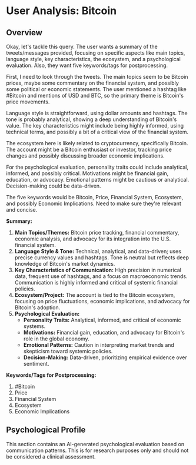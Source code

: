 # User Analysis: Bitcoin

## Overview

<think>
Okay, let's tackle this query. The user wants a summary of the tweets/messages provided, focusing on specific aspects like main topics, language style, key characteristics, the ecosystem, and a psychological evaluation. Also, they want five keywords/tags for postprocessing.

First, I need to look through the tweets. The main topics seem to be Bitcoin prices, maybe some commentary on the financial system, and possibly some political or economic statements. The user mentioned a hashtag like #Bitcoin and mentions of USD and BTC, so the primary theme is Bitcoin's price movements.

Language style is straightforward, using dollar amounts and hashtags. The tone is probably analytical, showing a deep understanding of Bitcoin's value. The key characteristics might include being highly informed, using technical terms, and possibly a bit of a critical view of the financial system.

The ecosystem here is likely related to cryptocurrency, specifically Bitcoin. The account might be a Bitcoin enthusiast or investor, tracking price changes and possibly discussing broader economic implications.

For the psychological evaluation, personality traits could include analytical, informed, and possibly critical. Motivations might be financial gain, education, or advocacy. Emotional patterns might be cautious or analytical. Decision-making could be data-driven.

The five keywords would be Bitcoin, Price, Financial System, Ecosystem, and possibly Economic Implications. Need to make sure they're relevant and concise.
</think>

**Summary:**  
1. **Main Topics/Themes:** Bitcoin price tracking, financial commentary, economic analysis, and advocacy for its integration into the U.S. financial system.  
2. **Language Style & Tone:** Technical, analytical, and data-driven; uses precise currency values and hashtags. Tone is neutral but reflects deep knowledge of Bitcoin's market dynamics.  
3. **Key Characteristics of Communication:** High precision in numerical data, frequent use of hashtags, and a focus on macroeconomic trends. Communication is highly informed and critical of systemic financial policies.  
4. **Ecosystem/Project:** The account is tied to the Bitcoin ecosystem, focusing on price fluctuations, economic implications, and advocacy for Bitcoin's adoption.  
5. **Psychological Evaluation:**  
   - **Personality Traits:** Analytical, informed, and critical of economic systems.  
   - **Motivations:** Financial gain, education, and advocacy for Bitcoin's role in the global economy.  
   - **Emotional Patterns:** Caution in interpreting market trends and skepticism toward systemic policies.  
   - **Decision-Making:** Data-driven, prioritizing empirical evidence over sentiment.  

**Keywords/Tags for Postprocessing:**  
1. #Bitcoin  
2. Price  
3. Financial System  
4. Ecosystem  
5. Economic Implications

## Psychological Profile

This section contains an AI-generated psychological evaluation based on communication patterns. This is for research purposes only and should not be considered a clinical assessment.